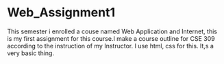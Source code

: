 # Web_Assignment1
This semester i enrolled a couse named Web Application and Internet, this is my first assignment for this course.I make a course outline for CSE 309 according to the instruction of my Instructor. I use html, css for this. It,s a very basic thing.
